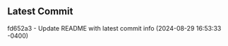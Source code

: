 
## Latest Commit
fd652a3 - Update README with latest commit info (2024-08-29 16:53:33 -0400) <Yunxi-Zhou>

